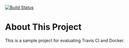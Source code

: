 [![Build Status](https://travis-ci.com/GastonGonzalez/travis-ci-docker-eval.svg?branch=master)](https://travis-ci.com/GastonGonzalez/travis-ci-docker-eval)

# About This Project

This is a sample project for evaluating Travis CI and Docker.

